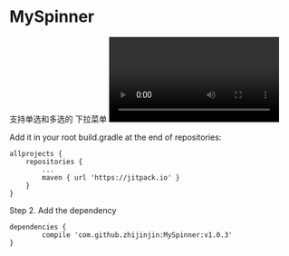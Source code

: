 # MySpinner
支持单选和多选的 下拉菜单
![img](https://github.com/zhijinjin/MySpinner/blob/master/gif.mp4) 

Add it in your root build.gradle at the end of repositories:

	allprojects {
		repositories {
			...
			maven { url 'https://jitpack.io' }
		}
	}
  
Step 2. Add the dependency

	dependencies {
	        compile 'com.github.zhijinjin:MySpinner:v1.0.3'
	}



